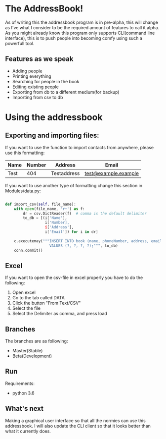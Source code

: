 # The AddressBook!


As of writing this the addressbook program is in pre-alpha, this will change as I've what I consider to be the 
required amount of features to call it alpha.
As you might already know this program only supports CLI(command line interface), this is to push people into becoming comfy using such a powerfull tool.


## Features as we speak
* Adding people
* Printing everything
* Searching for people in the book
* Editing existing people
* Exporting from db to a different medium(for backup)
* Importing from csv to db





# Using the addressbook


## Exporting and importing files:

If you want to use the function to import contacts from anywhere, please use
this formatting:

Name        |Number     |Address      |Email
------------|-----------|-----------|----------
Test        |404        |Testaddress|test@example.example
                
If you want to use another type of formatting change this section in
Modules/data.py:

```python

def import_csv(self, file_name):
    with open(file_name, 'r+') as f:
        dr = csv.DictReader(f)  # comma is the default delimiter
        to_db = [(i['Name'],
                  i['Number],
                  i['Address'],
                  i['Email']) for i in dr]
        
    c.executemay("""INSERT INTO book (name, phoneNumber, address, email)
                    VALUES (?, ?, ?, ?);""", to_db)
    conn.commit()
```

## Excel
If you want to open the csv-file in excel properly you have to do the following:

1. Open excel
2. Go to the tab called DATA
3. Click the button "From Text/CSV"
4. Select the file
5. Select the Delimiter as comma, and press load

## Branches
The branches are as following:
* Master(Stable)
* Beta(Development)

## Run
Requirements:
* python 3.6

## What's next
 Making a graphical user interface so that all the normies can use this addressbook. I will also update the CLI client so that it looks better than what it currently does. 

